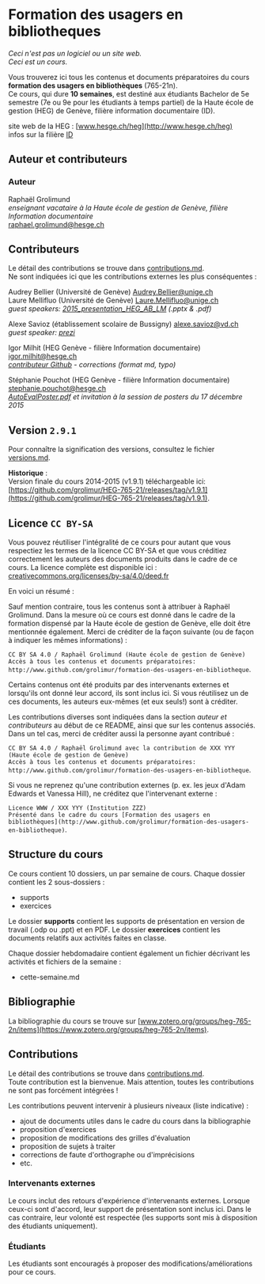 # Formation des usagers en bibliotheques

*Ceci n'est pas un logiciel ou un site web.*   
*Ceci est un cours.*

Vous trouverez ici tous les contenus et documents préparatoires du cours **formation des usagers en bibliothèques** (765-21n).   
Ce cours, qui dure **10 semaines**, est destiné aux étudiants Bachelor de 5e semestre (7e ou 9e pour les étudiants à temps partiel) de la Haute école de gestion (HEG) de Genève, filière information documentaire (ID).

site web de la HEG : [www.hesge.ch/heg](http://www.hesge.ch/heg)   
infos sur la filière [ID](http://www.hesge.ch/heg/formation-base/bachelors-science/information-documentaire)


## Auteur et contributeurs

### Auteur
Raphaël Grolimund   
*enseignant vacataire à la Haute école de gestion de Genève, filière Information documentaire*   
[raphael.grolimund@hesge.ch](mailto:raphael.grolimund@hesge.ch)   

## Contributeurs
Le détail des contributions se trouve dans [contributions.md](http://www.github.com/grolimur/formation-des-usagers-en-bibliotheque/blob/master/contributions.md).   
Ne sont indiquées ici que les contributions externes les plus conséquentes :   

Audrey Bellier (Université de Genève) [Audrey.Bellier@unige.ch](mailto:Audrey.Bellier@unige.ch)   
Laure Mellifluo (Université de Genève) [Laure.Mellifluo@unige.ch](mailto:Laure.Mellifluo@unige.ch)   
*guest speakers: [2015_presentation_HEG_AB_LM](http://www.github.com/grolimur/formation-des-usagers-en-bibliotheque/blob/master/sem5/) (.pptx & .pdf)*   

Alexe Savioz (établissement scolaire de Bussigny) [alexe.savioz@vd.ch](mailto:alexe.savioz@vd.ch)   
*guest speaker: [prezi](http://prezi.com/r-vvvgehswop/)*   

Igor Milhit (HEG Genève - filière Information documentaire) [igor.milhit@hesge.ch](mailto:igor.milhit@hesge.ch)   
*[contributeur Github](https://github.com/iGormilhit) - corrections (format md, typo)*   

Stéphanie Pouchot (HEG Genève - filière Information documentaire) [stephanie.pouchot@hesge.ch](mailto:stephanie.pouchot@hesge.ch)   
*[AutoEvalPoster.pdf](http://www.github.com/grolimur/HEG-765-21/tree/master/sem8/exercices/docs/AutoEvalPoster.pdf) et invitation à la session de posters du 17 décembre 2015*   


## Version `2.9.1`

Pour connaître la signification des versions, consultez le fichier [versions.md](http://www.github.com/grolimur/formation-des-usagers-en-bibliotheque/blob/master/versions.md).   

**Historique** :   
Version finale du cours 2014-2015 (v1.9.1) téléchargeable ici: [https://github.com/grolimur/HEG-765-21/releases/tag/v1.9.1](https://github.com/grolimur/HEG-765-21/releases/tag/v1.9.1).   


## Licence `CC BY-SA`

Vous pouvez réutiliser l'intégralité de ce cours pour autant que vous respectiez les termes de la licence CC BY-SA et que vous créditiez correctement les auteurs des documents produits dans le cadre de ce cours.
La licence complète est disponible ici : [creativecommons.org/licenses/by-sa/4.0/deed.fr](http://creativecommons.org/licenses/by-sa/4.0/deed.fr)

En voici un résumé :

Sauf mention contraire, tous les contenus sont à attribuer à Raphaël Grolimund. Dans la mesure où ce cours est donné dans le cadre de la formation dispensé par la Haute école de gestion de Genève, elle doit être mentionnée également.
Merci de créditer de la façon suivante (ou de façon à indiquer les mêmes informations) :

`CC BY SA 4.0 / Raphaël Grolimund (Haute école de gestion de Genève)`   
`Accès à tous les contenus et documents préparatoires: http://www.github.com/grolimur/formation-des-usagers-en-bibliotheque`.

Certains contenus ont été produits par des intervenants externes et lorsqu'ils ont donné leur accord, ils sont inclus ici.
Si vous réutilisez un de ces documents, les auteurs eux-mêmes (et eux seuls!) sont à créditer.

Les contributions diverses sont indiquées dans la section *auteur et contributeurs* au début de ce README, ainsi que sur les contenus associés.
Dans un tel cas, merci de créditer aussi la personne ayant contribué :

`CC BY SA 4.0 / Raphaël Grolimund avec la contribution de XXX YYY (Haute école de gestion de Genève)`   
`Accès à tous les contenus et documents préparatoires: http://www.github.com/grolimur/formation-des-usagers-en-bibliotheque`.

Si vous ne reprenez qu'une contribution externes (p. ex. les jeux d'Adam Edwards et Vanessa Hill), ne créditez que l'intervenant externe :

`Licence WWW / XXX YYY (Institution ZZZ)`   
`Présenté dans le cadre du cours [Formation des usagers en bibliothèques](http://www.github.com/grolimur/formation-des-usagers-en-bibliotheque)`.


## Structure du cours

Ce cours contient 10 dossiers, un par semaine de cours.
Chaque dossier contient les 2 sous-dossiers :

* supports
* exercices

Le dossier **supports** contient les supports de présentation en version de travail (.odp ou .ppt) et en PDF.
Le dossier **exercices** contient les documents relatifs aux activités faites en classe.

Chaque dossier hebdomadaire contient également un fichier décrivant les activités et fichiers de la semaine :

* cette-semaine.md


## Bibliographie

La bibliographie du cours se trouve sur [www.zotero.org/groups/heg-765-2n/items](https://www.zotero.org/groups/heg-765-2n/items).   


## Contributions

Le détail des contributions se trouve dans [contributions.md](http://www.github.com/grolimur/formation-des-usagers-en-bibliotheque/blob/master/contributions.md).   
Toute contribution est la bienvenue. Mais attention, toutes les contributions ne sont pas forcément intégrées !

Les contributions peuvent intervenir à plusieurs niveaux (liste indicative) :

* ajout de documents utiles dans le cadre du cours dans la bibliographie
* proposition d'exercices
* proposition de modifications des grilles d'évaluation
* proposition de sujets à traiter
* corrections de faute d'orthographe ou d'imprécisions
* etc.

### Intervenants externes
Le cours inclut des retours d'expérience d'intervenants externes. Lorsque ceux-ci sont d'accord, leur support de présentation sont inclus ici.
Dans le cas contraire, leur volonté est respectée (les supports sont mis à disposition des étudiants uniquement).

### Étudiants
Les étudiants sont encouragés à proposer des modifications/améliorations pour ce cours.
